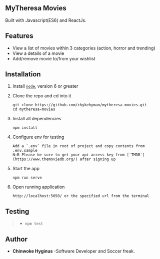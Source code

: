 ## MyTheresa Movies

Built with Javascript(ES6) and ReactJs.

## Features

- View a list of movies within 3 categories (action, horror and trending)
- View a details of a movie
- Add/remove movie to/from your wishlist

## Installation

1. Install [`node`](https://nodejs.org/en/download/), version 6 or greater

2. Clone the repo and cd into it

   ```
   git clone https://github.com/chykehyman/mytheresa-movies.git
   cd mytheresa-movies
   ```

3. Install all dependencies

   ```
   npm install
   ```

4. Configure env for testing

   ```
   Add a `.env` file in root of project and copy contents from .env.sample
   N:B Please be sure to get your api access key from [`TMDB`](https://www.themoviedb.org/) after signing up
   ```

5. Start the app

   ```
   npm run serve
   ```

6. Open running application

   ```
   http://localhost:5050/ or the specified url from the terminal
   ```

## Testing

> - `npm test`

## Author

- **Chinwoke Hyginus** -Software Developer and Soccer freak.
